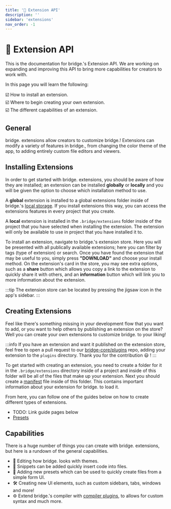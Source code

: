 ```yaml
---
title: '🧩 Extension API'
description: ''
sidebar: 'extensions'
nav_order: -1
---
```


# :jigsaw: Extension API

This is the documentation for bridge.'s Extension API. We are working on expanding and improving this API to bring more capabilities for creators to work with.

In this page you will learn the following:

:ballot_box_with_check: How to install an extension.<br/>
:ballot_box_with_check: Where to begin creating your own extension.<br/>
:ballot_box_with_check: The different capabilities of an extension.<br/>

## General

bridge. extensions allow creators to customize bridge.! Extensions can modify a variety of features in bridge., from changing the color theme of the app, to adding entirely custom file editors and viewers.

## Installing Extensions

In order to get started with bridge. extensions, you should be aware of how they are installed; an extension can be installed **globally** or **locally** and you will be given the option to choose which installation method to use.

A **global** extension is installed to a global extensions folder inside of bridge.'s [local storage](TODO). If you install extensions this way, you can access the extensions features in every project that you create.

A **local** extension is installed in the `.bridge/extensions` folder inside of the project that you have selected when installing the extension. The extension will only be available to use in project that you have installed it to.

To install an extension, navigate to bridge.'s extension store. Here you will be presented with all publically available extensions; here you can filter by tags (type of extension) or search. Once you have found the extension that may be useful to you, simply press **"DOWNLOAD"** and choose your install method. On the extension's card in the store, you may see extra options, such as a **share** button which allows you copy a link to the extension to quickly share it with others, and an **information** button which will link you to more information about the extension.

:::tip
The extension store can be located by pressing the jigsaw icon in the app's sidebar.
:::

## Creating Extensions

Feel like there's something missing in your development flow that you want to add, or you want to help others by publishing an extension on the store? Well you can create your own extensions to customize bridge. to your liking!

:::info
If you have an extension and want it published on the extension store, feel free to open a pull request to our [bridge-core/plugins](https://github.com/bridge-core/plugins) repo, adding your extension to the `plugins` directory. Thank you for the contribution :smiley: !
:::

To get started with creating an extension, you need to create a folder for it in the `.bridge/extensions` directory inside of a project and inside of this folder will be all of the files that make up your extension. Next you should create a [manifest](/extensions/extension-manifest) file inside of this folder. This contains important information about your extension for bridge. to load it.

From here, you can follow one of the guides below on how to create different types of extensions.

-   TODO: Link guide pages below
-   [Presets](/extensions/presets/index)

## Capabilities

There is a huge number of things you can create with bridge. extensions, but here is a rundown of the general capabilities.

-   :art: Editing how bridge. looks with themes.
-   :link: Snippets can be added quickly insert code into files.
-   :bricks: Adding new presets which can be used to quickly create files from a simple form UI.
-   :hammer_and_wrench: Creating new UI elements, such as custom sidebars, tabs, windows and more!
-   :gear: Extend bridge.'s compiler with [compiler plugins](/extensions/compiler-plugins), to allows for custom syntax and much more.
